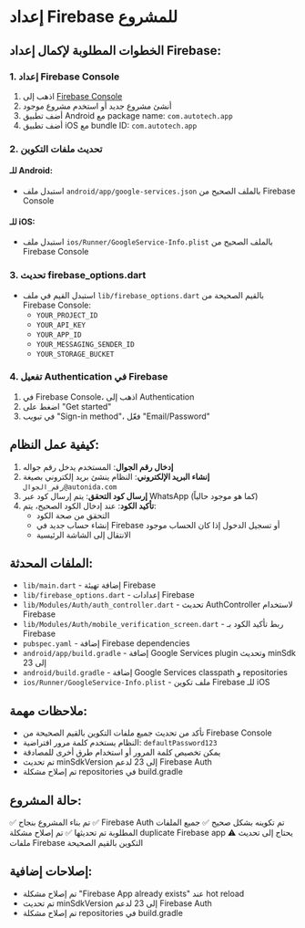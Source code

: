 # إعداد Firebase للمشروع

## الخطوات المطلوبة لإكمال إعداد Firebase:

### 1. إعداد Firebase Console
1. اذهب إلى [Firebase Console](https://console.firebase.google.com/)
2. أنشئ مشروع جديد أو استخدم مشروع موجود
3. أضف تطبيق Android مع package name: `com.autotech.app`
4. أضف تطبيق iOS مع bundle ID: `com.autotech.app`

### 2. تحديث ملفات التكوين

#### للـ Android:
- استبدل ملف `android/app/google-services.json` بالملف الصحيح من Firebase Console

#### للـ iOS:
- استبدل ملف `ios/Runner/GoogleService-Info.plist` بالملف الصحيح من Firebase Console

### 3. تحديث firebase_options.dart
- استبدل القيم في ملف `lib/firebase_options.dart` بالقيم الصحيحة من Firebase Console:
  - `YOUR_PROJECT_ID`
  - `YOUR_API_KEY`
  - `YOUR_APP_ID`
  - `YOUR_MESSAGING_SENDER_ID`
  - `YOUR_STORAGE_BUCKET`

### 4. تفعيل Authentication في Firebase
1. في Firebase Console، اذهب إلى Authentication
2. اضغط على "Get started"
3. في تبويب "Sign-in method"، فعّل "Email/Password"

## كيفية عمل النظام:

1. **إدخال رقم الجوال**: المستخدم يدخل رقم جواله
2. **إنشاء البريد الإلكتروني**: النظام ينشئ بريد إلكتروني بصيغة `رقم_الجوال@autonida.com`
3. **إرسال كود التحقق**: يتم إرسال كود عبر WhatsApp (كما هو موجود حالياً)
4. **تأكيد الكود**: عند إدخال الكود الصحيح، يتم:
   - التحقق من صحة الكود
   - إنشاء حساب جديد في Firebase أو تسجيل الدخول إذا كان الحساب موجود
   - الانتقال إلى الشاشة الرئيسية

## الملفات المحدثة:
- `lib/main.dart` - إضافة تهيئة Firebase
- `lib/firebase_options.dart` - إعدادات Firebase
- `lib/Modules/Auth/auth_controller.dart` - تحديث AuthController لاستخدام Firebase
- `lib/Modules/Auth/mobile_verification_screen.dart` - ربط تأكيد الكود بـ Firebase
- `pubspec.yaml` - إضافة Firebase dependencies
- `android/app/build.gradle` - إضافة Google Services plugin وتحديث minSdk إلى 23
- `android/build.gradle` - إضافة Google Services classpath و repositories
- `ios/Runner/GoogleService-Info.plist` - ملف تكوين Firebase للـ iOS

## ملاحظات مهمة:
- تأكد من تحديث جميع ملفات التكوين بالقيم الصحيحة من Firebase Console
- النظام يستخدم كلمة مرور افتراضية: `defaultPassword123`
- يمكن تخصيص كلمة المرور أو استخدام طرق أخرى للمصادقة
- تم تحديث minSdkVersion إلى 23 لدعم Firebase Auth
- تم إصلاح مشكلة repositories في build.gradle

## حالة المشروع:
✅ تم بناء المشروع بنجاح
✅ Firebase Auth تم تكوينه بشكل صحيح
✅ جميع الملفات المطلوبة تم تحديثها
✅ تم إصلاح مشكلة duplicate Firebase app
⚠️ يحتاج إلى تحديث ملفات Firebase التكوين بالقيم الصحيحة

## إصلاحات إضافية:
- تم إصلاح مشكلة "Firebase App already exists" عند hot reload
- تم تحديث minSdkVersion إلى 23 لدعم Firebase Auth
- تم إصلاح مشكلة repositories في build.gradle
